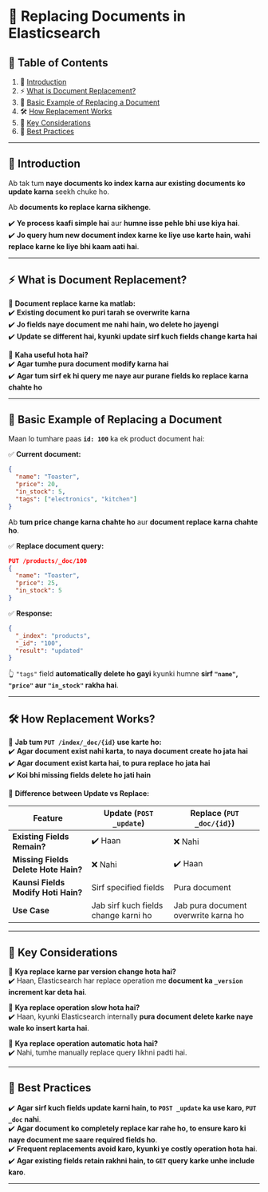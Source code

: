 # 📜 **Replacing Documents in Elasticsearch**  

## 📌 **Table of Contents**  
1. 🔹 [Introduction](#introduction)  
2. ⚡ [What is Document Replacement?](#what-is-document-replacement)  
3. 📝 [Basic Example of Replacing a Document](#basic-example-of-replacing-a-document)  
4. 🛠️ [How Replacement Works](#how-replacement-works)  
5. 🚀 [Key Considerations](#key-considerations)  
6. 🎯 [Best Practices](#best-practices)  

---

## 🔹 **Introduction**  
Ab tak tum **naye documents ko index karna aur existing documents ko update karna** seekh chuke ho.  

Ab **documents ko replace karna sikhenge**.  

✔️ **Ye process kaafi simple hai** aur **humne isse pehle bhi use kiya hai**.  
✔️ **Jo query hum new document index karne ke liye use karte hain, wahi replace karne ke liye bhi kaam aati hai**.  

---

## ⚡ **What is Document Replacement?**  

🔹 **Document replace karne ka matlab:**  
✔️ **Existing document ko puri tarah se overwrite karna**  
✔️ **Jo fields naye document me nahi hain, wo delete ho jayengi**  
✔️ **Update se different hai, kyunki update sirf kuch fields change karta hai**  

🔹 **Kaha useful hota hai?**  
✔️ **Agar tumhe pura document modify karna hai**  
✔️ **Agar tum sirf ek hi query me naye aur purane fields ko replace karna chahte ho**  

---

## 📝 **Basic Example of Replacing a Document**  

Maan lo tumhare paas **`id: 100`** ka ek product document hai:  

✅ **Current document:**  
```json
{
  "name": "Toaster",
  "price": 20,
  "in_stock": 5,
  "tags": ["electronics", "kitchen"]
}
```

Ab **tum price change karna chahte ho** aur **document replace karna chahte ho**.  

✅ **Replace document query:**  
```json
PUT /products/_doc/100
{
  "name": "Toaster",
  "price": 25,
  "in_stock": 5
}
```

✅ **Response:**  
```json
{
  "_index": "products",
  "_id": "100",
  "result": "updated"
}
```

👆 `"tags"` field **automatically delete ho gayi** kyunki humne **sirf `"name"`, `"price"` aur `"in_stock"` rakha hai**.  

---

## 🛠️ **How Replacement Works?**  

🔹 **Jab tum `PUT /index/_doc/{id}` use karte ho:**  
✔️ **Agar document exist nahi karta, to naya document create ho jata hai**  
✔️ **Agar document exist karta hai, to pura replace ho jata hai**  
✔️ **Koi bhi missing fields delete ho jati hain**  

🔹 **Difference between Update vs Replace:**  

| Feature | Update (`POST _update`) | Replace (`PUT _doc/{id}`) |
|---------|----------------|----------------|
| **Existing Fields Remain?** | ✔️ Haan | ❌ Nahi |
| **Missing Fields Delete Hote Hain?** | ❌ Nahi | ✔️ Haan |
| **Kaunsi Fields Modify Hoti Hain?** | Sirf specified fields | Pura document |
| **Use Case** | Jab sirf kuch fields change karni ho | Jab pura document overwrite karna ho |

---

## 🚀 **Key Considerations**  

🔹 **Kya replace karne par version change hota hai?**  
✔️ Haan, Elasticsearch har replace operation me **document ka `_version` increment kar deta hai**.  

🔹 **Kya replace operation slow hota hai?**  
✔️ Haan, kyunki Elasticsearch internally **pura document delete karke naye wale ko insert karta hai**.  

🔹 **Kya replace operation automatic hota hai?**  
✔️ Nahi, tumhe manually replace query likhni padti hai.  

---

## 🎯 **Best Practices**  

✔️ **Agar sirf kuch fields update karni hain, to `POST _update` ka use karo, `PUT _doc` nahi**.  
✔️ **Agar document ko completely replace kar rahe ho, to ensure karo ki naye document me saare required fields ho**.  
✔️ **Frequent replacements avoid karo, kyunki ye costly operation hota hai**.  
✔️ **Agar existing fields retain rakhni hain, to `GET` query karke unhe include karo**.  

---

